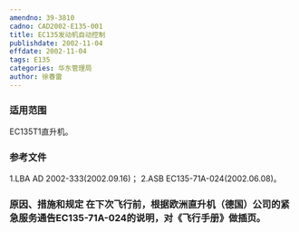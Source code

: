 ```yaml
---
amendno: 39-3810
cadno: CAD2002-E135-001
title: EC135发动机自动控制
publishdate: 2002-11-04
effdate: 2002-11-04
tags: E135
categories: 华东管理局
author: 徐春雷
---
```


### 适用范围 
EC135T1直升机。

<!--more-->
### 参考文件
1.LBA 
AD 2002-333(2002.09.16)；
 2.ASB 
EC135-71A-024(2002.06.08)。

### 原因、措施和规定 在下次飞行前，根据欧洲直升机（德国）公司的紧急服务通告EC135-71A-024的说明，对《飞行手册》做插页。
